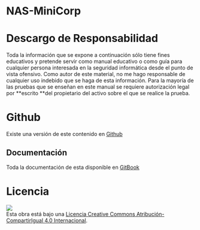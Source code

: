# NAS-MiniCorp

# Descargo de Responsabilidad

Toda la información que se expone a continuación sólo tiene fines educativos y pretende servir como manual educativo o como guía para cualquier persona interesada en la seguridad informática desde el punto de vista ofensivo. Como autor de este material, no me hago responsable de cualquier uso indebido que se haga de esta información. Para la mayoría de las pruebas que se enseñan en este manual se requiere autorización legal por **escrito **del propietario del activo sobre el que se realice la prueba.

# Github

Existe una versión de este contenido en [Github](https://github.com/rafaeljimenez85/kmsServer)

## Documentación

Toda la documentación de esta disponible en [GitBook](https://legacy.gitbook.com/book/rafaeljimenezrey/kms-server/details)

# Licencia

[![](https://i.creativecommons.org/l/by-sa/4.0/88x31.png)](http://creativecommons.org/licenses/by-sa/4.0/)  
Esta obra está bajo una [Licencia Creative Commons Atribución-CompartirIgual 4.0 Internacional](http://creativecommons.org/licenses/by-sa/4.0/).

